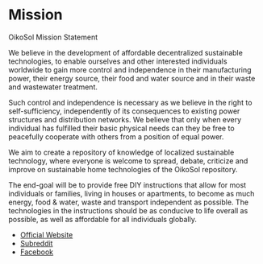 # Mission
OikoSol Mission Statement

We believe in the development of affordable decentralized sustainable technologies, to enable ourselves and other interested individuals worldwide to gain more control and independence in their manufacturing power, their energy source, their food and water source and in their waste and wastewater treatment.

Such control and independence is necessary as we believe in the right to self-sufficiency, independently of its consequences to existing power structures and distribution networks. We believe that only when every individual has fulfilled their basic physical needs can they be free to peacefully cooperate with others from a position of equal power.

We aim to create a repository of knowledge of localized sustainable technology, where everyone is welcome to spread, debate, criticize and improve on sustainable home technologies of the OikoSol repository.

The end-goal will be to provide free DIY instructions that allow for most individuals or families, living in houses or apartments, to become as much energy, food & water, waste and transport independent as possible. The technologies in the instructions should be as conducive to life overall as possible, as well as affordable for all individuals globally.

* [Official Website](http://oikosol.com)
* [Subreddit](https://www.reddit.com/r/OikoSol/)
* [Facebook](https://www.facebook.com/oikosol)
